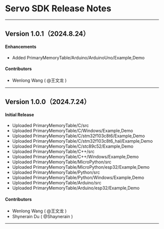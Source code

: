 # Servo SDK Release Notes
---

## Version 1.0.1（2024.8.24）
#### Enhancements
- Added PrimaryMemoryTable/Arduino/ArduinoUno/Example,Demo
#### Contributors
- Wenlong Wang ( @王文龙 )
---

## Version 1.0.0（2024.7.24）
#### Initial Release
- Uploaded PrimaryMemoryTable/C/src
- Uploaded PrimaryMemoryTable/C/Windows/Example,Demo
- Uploaded PrimaryMemoryTable/C/stm32f103c8t6/Example,Demo
- Uploaded PrimaryMemoryTable/C/stm32f103c8t6_hal/Example,Demo
- Uploaded PrimaryMemoryTable/C/stc89c52/Example,Demo
- Uploaded PrimaryMemoryTable/C++/src
- Uploaded PrimaryMemoryTable/C++/Windows/Example,Demo
- Uploaded PrimaryMemoryTable/MicroPython/src
- Uploaded PrimaryMemoryTable/MicroPython/esp32/Example,Demo
- Uploaded PrimaryMemoryTable/Python/src
- Uploaded PrimaryMemoryTable/Python/Windows/Example,Demo
- Uploaded PrimaryMemoryTable/Arduino/src
- Uploaded PrimaryMemoryTable/Arduino/esp32/Example,Demo
#### Contributors
- Wenlong Wang ( @王文龙 )
- Shynerain Du ( @Shaynerain )
---
